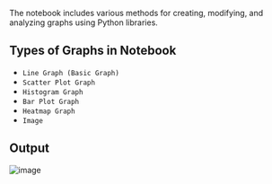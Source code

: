 The notebook includes various methods for creating, modifying, and analyzing graphs using Python libraries.

## Types of Graphs in Notebook
- `Line Graph (Basic Graph)`
- `Scatter Plot Graph`
- `Histogram Graph`
- `Bar Plot Graph`
- `Heatmap Graph`
- `Image`

## Output
![image](https://github.com/shwetam19/Data-Visualization/assets/127859472/eb35b900-c931-4f34-a5a9-6db5478af451)
